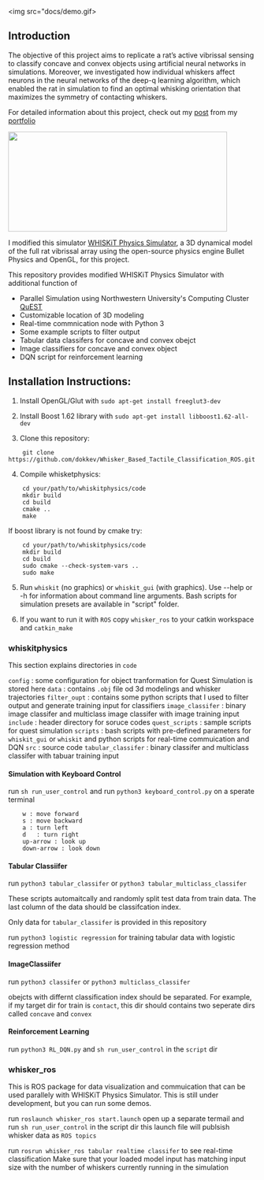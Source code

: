 


<img src="docs/demo.gif>


## Introduction
The objective of this project aims to replicate a rat’s active vibrissal sensing to classify concave and convex objects using artificial neural networks in simulations. Moreover, we investigated how individual whiskers affect neurons in the neural networks of the deep-q learning algorithm, which enabled the rat in simulation to find an optimal whisking orientation that maximizes the symmetry of contacting whiskers.

For detailed information about this project, check out my [post](https://dokkev.github.io/Whisker) from my [portfolio](https://dokkev.github.io)

<img src="docs/whiskit_physics_logo_bg_white.png" height="203px" width="444px" >

I modified this simulator [WHISKiT Physics Simulator](), a 3D dynamical model of the full rat vibrissal array using the open-source physics engine Bullet Physics and OpenGL, for this project.

This repository provides modified WHISKiT Physics Simulator with additional function of
- Parallel Simulation using Northwestern University's Computing Cluster [QuEST](https://www.it.northwestern.edu/research/user-services/quest/)
- Customizable location of 3D modeling
- Real-time commnication node with Python 3
- Some example scripts to filter output
- Tabular data classifers for concave and convex obejct
- Image classifiers for concave and convex object
- DQN script for reinforcement learning


## Installation Instructions:
1. Install OpenGL/Glut with `sudo apt-get install freeglut3-dev`

2. Install Boost 1.62 library with `sudo apt-get install libboost1.62-all-dev`

3. Clone this repository:

```
	git clone https://github.com/dokkev/Whisker_Based_Tactile_Classification_ROS.git
```

4. Compile whisketphysics:
```
	cd your/path/to/whiskitphysics/code
	mkdir build
	cd build
	cmake ..
	make

```

   If boost library is not found by cmake try:

```
	cd your/path/to/whiskitphysics/code
	mkdir build
	cd build
	sudo cmake --check-system-vars ..
	sudo make

```
5. Run `whiskit` (no graphics) or `whiskit_gui` (with graphics). Use --help or -h for information about command line arguments. Bash scripts for simulation presets are available in "script" folder.

6. If you want to run it with `ROS` copy `whisker_ros` to your catkin workspace and `catkin_make`

### whiskitphysics
This section explains directories in `code`

`config` : some configuration for object tranformation for Quest Simulation is stored here
`data` : contains `.obj` file od 3d modelings and whisker trajectories
`filter_oupt` : contains some python scripts that I used to filter output and generate training input for classifiers
`image_classifer` : binary image classifer and multiclass image classifer with image training input
`include` : header directory for soruce codes
`quest_scripts` : sample scripts for quest simulation
`scripts` : bash scripts with pre-defined parameters for `whiskit_gui` or `whiskit` and python scripts for real-time commuication and DQN
`src` : source code
`tabular_classifer` : binary classifer and multiclass classifer with tabuar training input


#### Simulation with Keyboard Control
run `sh run_user_control` and run `python3 keyboard_control.py` on a sperate terminal

```
	w : move forward
	s : move backward
	a : turn left
	d	: turn right
	up-arrow : look up
	down-arrow : look down
```

#### Tabular Classiifer
run `python3 tabular_classifer` or `python3 tabular_multiclass_classifer`

These scripts automaitcally and randomly split test data from train data.
The last column of the data should be classifcation index.

Only data for `tabular_classifer` is provided in this repository

run `python3 logistic regression` for training tabular data with logistic regression method

#### ImageClassiifer
run `python3 classifer` or `python3 multiclass_classifer`

obejcts with differnt classification index should be separated. For example, if my target dir for train is `contact`, this dir should contains two seperate dirs called `concave` and `convex`

#### Reinforcement Learning
run `python3 RL_DQN.py` and `sh run_user_control` in the `script` dir


### whisker_ros

This is ROS package for data visualization and commuication that can be used parallely with WHISKiT Physics Simulator.
This is still under development, but you can run some demos.

run `roslaunch whisker_ros start.launch` 
open up a separate termail and run `sh run_user_control` in the script dir
this launch file will publsish whisker data as `ROS topics`

run `rosrun whisker_ros tabular realtime classifer` to see real-time classification
Make sure that your loaded model input has matching input size with the number of whiskers currently running in the simulation




 

